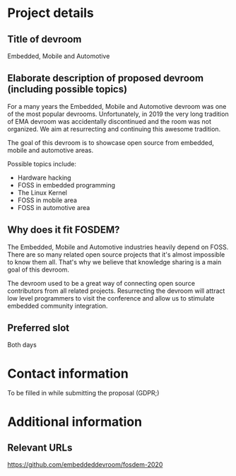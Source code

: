 # Project details
## Title of devroom

Embedded, Mobile and Automotive

## Elaborate description of proposed devroom (including possible topics)

For a many years the Embedded, Mobile and Automotive devroom was one of 
the most popular devrooms. Unfortunately, in 2019 the very long tradition 
of EMA devroom was accidentally discontinued and the room was not 
organized. We aim at resurrecting and continuing this awesome tradition.

The goal of this devroom is to showcase open source from embedded,
mobile and automotive areas.

Possible topics include:
* Hardware hacking
* FOSS in embedded programming
* The Linux Kernel
* FOSS in mobile area
* FOSS in automotive area

## Why does it fit FOSDEM?

The Embedded, Mobile and Automotive industries heavily depend on
FOSS. There are so many related open source projects that it's almost
impossible to know them all. That's why we believe that knowledge
sharing is a main goal of this devroom.

The devroom used to be a great way of connecting open source
contributors from all related projects. Resurrecting the devroom will
attract low level programmers to visit the conference and allow us to
stimulate embedded community integration.

## Preferred slot

Both days

# Contact information

To be filled in while submitting the proposal (GDPR;)

# Additional information
## Relevant URLs
https://github.com/embeddeddevroom/fosdem-2020
